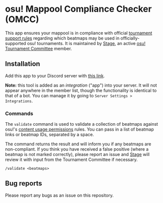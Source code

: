 # osu! Mappool Compliance Checker (OMCC)

This app ensures your mappool is in compliance with official [tournament support rules](https://osu.ppy.sh/wiki/en/Tournaments/Official_support) regarding which beatmaps may be used in officially-supported osu! tournaments. It is maintained by [Stage](https://osu.ppy.sh/users/8191845), an active [osu! Tournament Committee](https://osu.ppy.sh/wiki/en/People/Tournament_Committee) member.


## Installation

Add this app to your Discord server with [this link](https://discord.com/oauth2/authorize?client_id=1264419097463226429&integration_type=0&scope=applications.commands).

**Note:** this tool is added as an *integration* ("app") into your server. It will not appear anywhere in the member list, though the functionality is identical to that of a bot. You can manage it by going to `Server Settings > Integrations`.

### Commands

The `validate` command is used to validate a collection of beatmaps against osu!'s [content usage permissions](https://osu.ppy.sh/wiki/en/Rules/Content_usage_permissions) rules. You can pass in a list of beatmap links or beatmap IDs, separated by a space.

The command returns the result and will inform you if any beatmaps are non-compliant. If you think you have received a false positive (where a beatmap is not marked correctly), please report an issue and [Stage](https://osu.ppy.sh/users/8191845) will review it with input from the Tournament Committee if necessary.

```
/validate <beatmaps>
```

## Bug reports

Please report any bugs as an issue on this repository.
